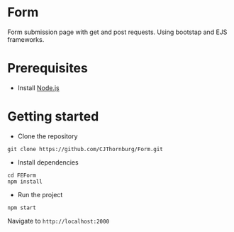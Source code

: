 # Form

Form submission page with get and post requests. 
Using bootstap and EJS frameworks.


# Prerequisites
- Install [Node.js](https://nodejs.org/en/)


# Getting started
- Clone the repository
```
git clone https://github.com/CJThornburg/Form.git
```
- Install dependencies
```
cd FEForm
npm install
```



- Run the project
```
npm start
```
  Navigate to `http://localhost:2000`
